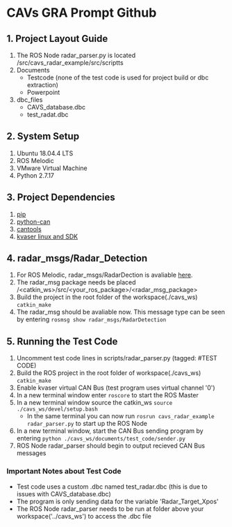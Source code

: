 # CAVs GRA Prompt Github

## 1. Project Layout Guide
1. The ROS Node radar_parser.py is located /src/cavs_radar_example/src/scriptts
2. Documents
   - Testcode (none of the test code is used for project build or dbc extraction)
   - Powerpoint
3. dbc_files
   - CAVS_database.dbc
   - test_radat.dbc


## 2. System Setup

1. Ubuntu 18.04.4 LTS
2. ROS Melodic
3. VMware Virtual Machine
4. Python 2.7.17

## 3. Project Dependencies

1. [pip](https://pip.pypa.io/en/stable/)
2. [python-can](https://python-can.readthedocs.io/en/master/)
3. [cantools](https://pypi.org/project/cantools/) 
4. [kvaser linux and SDK](https://www.kvaser.com/linux-drivers-and-sdk/) 

## 4. radar_msgs/Radar_Detection

1. For ROS Melodic, radar_msgs/RadarDection is avaliable [here](https://github.com/astuff/astuff_sensor_msgs/tree/melodic/radar_msgs).
2. The radar_msg package needs be placed \/\<catkin_ws\>/src/\<your_ros_package\>/<radar_msg_package> 
3. Build the project in the root folder of the workspace(./cavs_ws) ```catkin_make```
4. The radar_msg should be avaliable now. This message type can be seen by entering ```rosmsg show radar_msgs/RadarDetection```

## 5. Running the Test Code

1. Uncomment test code lines in scripts/radar_parser.py (tagged: #TEST CODE)
2. Build the ROS project in the root folder of workspace(./cavs_ws) ```catkin_make```
3. Enable kvaser virtual CAN Bus (test program uses virtual channel '0')
4. In a new terminal window enter ```roscore``` to start the ROS Master 
5. In a new terminal window source the catkin_ws ```source ./cavs_ws/devel/setup.bash```
   - In the same terminal you can now run ```rosrun cavs_radar_example radar_parser.py``` to start up the ROS Node
6. In a new terminal window, start the CAN Bus sending program by entering ```python ./cavs_ws/documents/test_code/sender.py```
7. ROS Node radar_parser should begin to output recieved CAN Bus messages

### Important Notes about Test Code
 - Test code uses a custom .dbc named test_radar.dbc (this is due to issues with CAVS_database.dbc)
 - The program is only sending data for the variable 'Radar_Target_Xpos' 
 - The ROS Node radar_parser needs to be run at folder above your workspace('../cavs_ws') to access the .dbc file 

